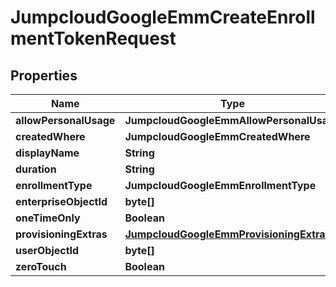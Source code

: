 

# JumpcloudGoogleEmmCreateEnrollmentTokenRequest


## Properties

| Name | Type | Description | Notes |
|------------ | ------------- | ------------- | -------------|
|**allowPersonalUsage** | **JumpcloudGoogleEmmAllowPersonalUsage** |  |  [optional] |
|**createdWhere** | **JumpcloudGoogleEmmCreatedWhere** |  |  [optional] |
|**displayName** | **String** |  |  [optional] |
|**duration** | **String** |  |  [optional] |
|**enrollmentType** | **JumpcloudGoogleEmmEnrollmentType** |  |  [optional] |
|**enterpriseObjectId** | **byte[]** |  |  [optional] |
|**oneTimeOnly** | **Boolean** |  |  [optional] |
|**provisioningExtras** | [**JumpcloudGoogleEmmProvisioningExtras**](JumpcloudGoogleEmmProvisioningExtras.md) |  |  [optional] |
|**userObjectId** | **byte[]** |  |  [optional] |
|**zeroTouch** | **Boolean** |  |  [optional] |



